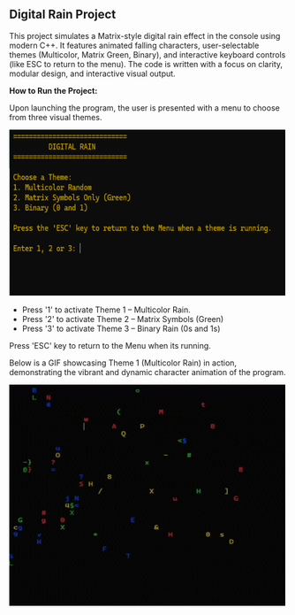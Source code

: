 ## **Digital Rain Project**

This project simulates a Matrix-style digital rain effect in the console using modern C++. It features animated falling characters, user-selectable themes (Multicolor, Matrix Green, Binary), and interactive keyboard controls (like ESC to return to the menu). The code is written with a focus on clarity, modular design, and interactive visual output.

**How to Run the Project:**

Upon launching the program, the user is presented with a menu to choose from three visual themes.

<img src="https://github.com/dewanhasan/digital-rain-y4-cpp/blob/main/docs/assets/images/menu.png?raw=true" width="500" height="300">

- Press '1' to activate Theme 1 – Multicolor Rain.
- Press '2' to activate Theme 2 – Matrix Symbols (Green)
- Press '3' to activate Theme 3 – Binary Rain (0s and 1s)

Press 'ESC' key to return to the Menu when its running.


Below is a GIF showcasing Theme 1 (Multicolor Rain) in action, demonstrating the vibrant and dynamic character animation of the program.

<img src="https://github.com/dewanhasan/digital-rain-y4-cpp/blob/main/docs/assets/images/GIFDigitalRain.gif?raw=true" width="500" height="400" />

